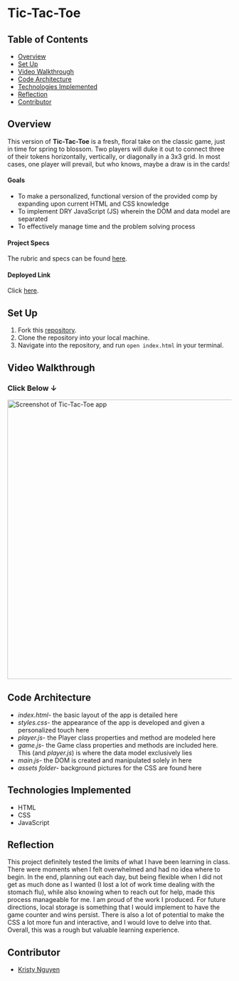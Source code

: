 # Tic-Tac-Toe

## Table of Contents
- [Overview](#overview)
- [Set Up](#set-up)
- [Video Walkthrough](#video-walkthrough)
- [Code Architecture](#code-architecture)
- [Technologies Implemented](#technologies-implemented)
- [Reflection](#reflection)
- [Contributor](#contributor)

## Overview
This version of **Tic-Tac-Toe** is a fresh, floral take on the classic game, just in time for spring to blossom. Two players will duke it out to connect three of their tokens horizontally, vertically, or diagonally in a 3x3 grid. In most cases, one player will prevail, but who knows, maybe a draw is in the cards!

#### Goals
- To make a personalized, functional version of the provided comp by expanding upon current HTML and CSS knowledge
- To implement DRY JavaScript (JS) wherein the DOM and data model are separated
- To effectively manage time and the problem solving process

#### Project Specs
The rubric and specs can be found [here](https://frontend.turing.edu/projects/module-1/tic-tac-toe-solo-v2.html).

#### Deployed Link
Click [here](https://kpn678.github.io/tic-tac-toe/).

## Set Up
1. Fork this [repository](https://github.com/kpn678/tic-tac-toe.git).
2. Clone the repository into your local machine.
3. Navigate into the repository, and run `open index.html` in your terminal.

## Video Walkthrough

### Click Below ↓
[<img width="628" alt="Screenshot of Tic-Tac-Toe app" src="https://user-images.githubusercontent.com/99382481/165406328-2a9b4e6a-54ed-4bb1-8f00-5ed1d0fe083d.png">](https://drive.google.com/file/d/1sfqe5wGNtpKwxWW_2HF_E467JdtXiAZl/view?usp=sharing)

## Code Architecture
- *index.html*- the basic layout of the app is detailed here
- *styles.css*- the appearance of the app is developed and given a personalized touch here
- *player.js*- the Player class properties and method are modeled here
- *game.js*- the Game class properties and methods are included here. This (and *player.js*) is where the data model exclusively lies
- *main.js*- the DOM is created and manipulated solely in here
- *assets folder*- background pictures for the CSS are found here

## Technologies Implemented
- HTML
- CSS
- JavaScript

## Reflection
This project definitely tested the limits of what I have been learning in class. There were moments when I felt overwhelmed and had no idea where to begin. In the end, planning out each day, but being flexible when I did not get as much done as I wanted (I lost a lot of work time dealing with the stomach flu), while also knowing when to reach out for help, made this process manageable for me. I am proud of the work I produced. For future directions, local storage is something that I would implement to have the game counter and wins persist. There is also a lot of potential to make the CSS a lot more fun and interactive, and I would love to delve into that. Overall, this was a rough but valuable learning experience.

## Contributor
- [Kristy Nguyen](https://github.com/kpn678)
